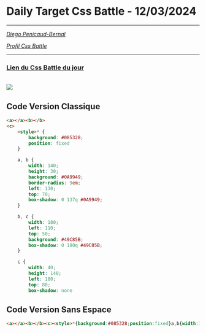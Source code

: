 # Daily Target Css Battle - 12/03/2024

<hr>

[<em>Diego Penicaud-Bernal</em>](https://github.com/Diego-PB)

[<em>Profil Css Battle</em>](https://cssbattle.dev/player/diegopb)

<hr>

### [Lien du Css Battle du jour](https://cssbattle.dev/play/ejj8M1KWrbENgxA6BYtm)

<br>
<img src="https://firebasestorage.googleapis.com/v0/b/cssbattleapp.appspot.com/o/user%2Fummd3POvEDfFyeFvVdOMG3OOrwE2%2Ftargets%2Ftarget_vnmxy4k@2x.png?alt=media">

## Code Version Classique

```html
<a></a><b></b>
<c>
    <style>* {
        background: #085328;
        position: fixed
    }

    a, b {
        width: 140;
        height: 30;
        background: #0A9949;
        border-radius: 9em;
        left: 130;
        top: 70;
        box-shadow: 0 137q #0A9949;
    }

    b, c {
        width: 180;
        left: 110;
        top: 50;
        background: #49C85B;
        box-shadow: 0 180q #49C85B;
    }

    c {
        width: 40;
        height: 140;
        left: 180;
        top: 80;
        box-shadow: none
```

## Code Version Sans Espace

```html
<a></a><b></b><c><style>*{background:#085328;position:fixed}a,b{width:140;height:30;background:#0A9949;border-radius:9em;left:130;top:70;box-shadow:0 137q#0A9949;}b,c{width:180;left:110;top:50;background:#49C85B;box-shadow:0 180q#49C85B;}c{width:40;height:140;left:180;top:80;box-shadow:none
```